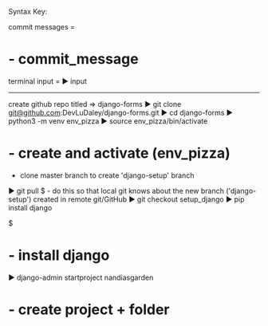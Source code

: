 Syntax Key:

commit messages =

# - commit_message

terminal input =
▶
input

---

create github repo titled => django-forms
▶
git clone git@github.com:DevLuDaley/django-forms.git
▶
cd django-forms
▶
python3 -m venv env_pizza
▶
source env_pizza/bin/activate

# - create and activate (env_pizza)

- clone master branch to create 'django-setup' branch

▶
git pull
\$ - do this so that local git knows about the new branch ('django-setup') created in remote git/GitHub
▶
git checkout setup_django
▶
pip install django

\$

# - install django

▶ django-admin startproject nandiasgarden

# - create project + folder
